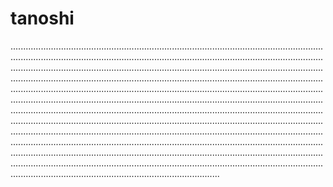 # tanoshi

...................................................................................................................................................................................................................................................................................................................................................................................................................................................................................................................................................................................................................................................................................................................................................................................................................................................................................................................................................................................................................................................................................................................................................................................................................................................................................................................................................................................................................................................................................................................................................................................................................................